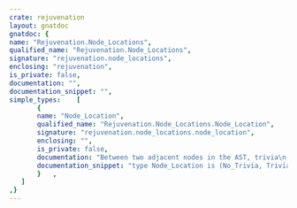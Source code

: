 ```yaml
---
crate: rejuvenation
layout: gnatdoc
gnatdoc: {
name: "Rejuvenation.Node_Locations",
qualified_name: "Rejuvenation.Node_Locations",
signature: "rejuvenation.node_locations",
enclosing: "rejuvenation",
is_private: false,
documentation: "",
documentation_snippet: "",
simple_types:    [
       {
       name: "Node_Location",
       qualified_name: "Rejuvenation.Node_Locations.Node_Location",
       signature: "rejuvenation.node_locations.node_location",
       enclosing: "",
       is_private: false,
       documentation: "Between two adjacent nodes in the AST, trivia\n(i.e. white space and comment) can occur.\nThis raises the question: Where does a Node start / end?\nNo_Trivia           : Trivia before / after the node is\n                      not considered part of that node\nTrivia_On_Same_Line : Trivia before / after the node\n                      on the same line is considered part\n                      of that node\nAll_Trivia          : Trivia before / after the node is\n                      considered part of that node\n\n@enum No_Trivia\n@enum Trivia_On_Same_Line\n@enum All_Trivia",
       documentation_snippet: "type Node_Location is (No_Trivia, Trivia_On_Same_Line, All_Trivia);",
       }   ,
   ]
,}
---
```


